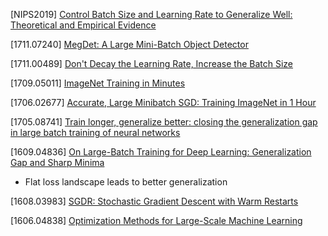 [NIPS2019] [Control Batch Size and Learning Rate to Generalize Well: Theoretical and Empirical Evidence]()

[1711.07240] [MegDet: A Large Mini-Batch Object Detector](https://arxiv.org/abs/1711.07240)

[1711.00489] [Don't Decay the Learning Rate, Increase the Batch Size](https://arxiv.org/abs/1711.00489)

[1709.05011] [ImageNet Training in Minutes](https://arxiv.org/abs/1709.05011)

[1706.02677] [Accurate, Large Minibatch SGD: Training ImageNet in 1 Hour](https://arxiv.org/abs/1706.02677)

[1705.08741] [Train longer, generalize better: closing the
generalization gap in large batch training of neural
networks](https://arxiv.org/abs/1705.08741)

[1609.04836] [On Large-Batch Training for Deep Learning: Generalization Gap and Sharp Minima](https://arxiv.org/abs/1609.04836)
  - Flat loss landscape leads to better generalization

[1608.03983] [SGDR: Stochastic Gradient Descent with Warm Restarts](https://arxiv.org/abs/1608.03983)

[1606.04838] [Optimization Methods for Large-Scale Machine Learning](https://arxiv.org/abs/1606.04838)
